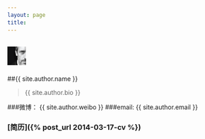 ```yaml
---
layout: page
title:
---
```

## <img class="img-circle" style="width:2em;" src="/images/avatar.png"></img>
##{{ site.author.name }}

> {{ site.author.bio }}


###微博：
{{ site.author.weibo }}
###email:
{{ site.author.email }}
### [简历]({% post_url 2014-03-17-cv %})